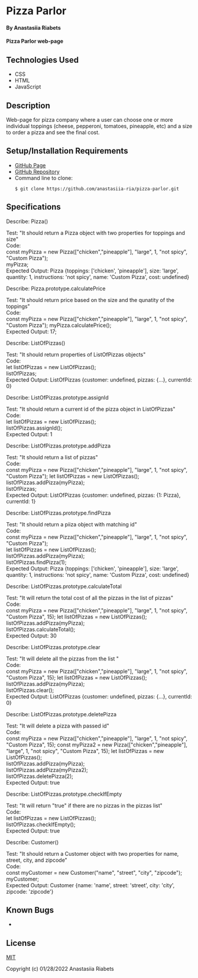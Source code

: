 # Pizza Parlor

#### By Anastasiia Riabets

#### Pizza Parlor web-page

## Technologies Used

* CSS
* HTML
* JavaScript

## Description

Web-page for pizza company where a user can choose one or more individual toppings (cheese, pepperoni, tomatoes, pineapple, etc) and a size to order a pizza and see the final cost.

## Setup/Installation Requirements

* [GitHub Page](https://anastasiia-ria.github.io/pizza-parlor/)
* [GitHub Repository](https://github.com/anastasiia-ria/pizza-parlor)
* Command line to clone:
  ```
  $ git clone https://github.com/anastasiia-ria/pizza-parlor.git
  ```

## Specifications

Describe: Pizza()

Test: "It should return a Pizza object with two properties for toppings and size"  
Code:  
const myPizza = new Pizza(["chicken","pineapple"], "large", 1, "not spicy", "Custom Pizza");  
myPizza;  
Expected Output: Pizza {toppings: ['chicken', 'pineapple'], size: 'large', quantity: 1, instructions: 'not spicy', name: 'Custom Pizza', cost: undefined}

Describe: Pizza.prototype.calculatePrice

Test: "It should return price based on the size and the qunatity of the toppings"  
Code:  
const myPizza = new Pizza(["chicken","pineapple"], "large", 1, "not spicy", "Custom Pizza");
myPizza.calculatePrice();  
Expected Output: 17;  

Describe: ListOfPizzas()

Test: "It should return properties of ListOfPizzas objects"  
Code:  
let listOfPizzas = new ListOfPizzas();  
listOfPizzas;  
Expected Output: ListOfPizzas {customer: undefined, pizzas: {…}, currentId: 0}

Describe: ListOfPizzas.prototype.assignId

Test: "It should return a current id of the pizza object in ListOfPizzas"  
Code:   
let listOfPizzas = new ListOfPizzas();  
listOfPizzas.assignId();  
Expected Output: 1

Describe: ListOfPizzas.prototype.addPizza

Test: "It should return a list of pizzas"  
Code:  
const myPizza = new Pizza(["chicken","pineapple"], "large", 1, "not spicy", "Custom Pizza"); 
let listOfPizzas = new ListOfPizzas();  
listOfPizzas.addPizza(myPizza);  
listOfPizzas;  
Expected Output: ListOfPizzas {customer: undefined, pizzas: {1: Pizza}, currentId: 1}

Describe: ListOfPizzas.prototype.findPizza

Test: "It should return a piiza object with matching id"  
Code:  
const myPizza = new Pizza(["chicken","pineapple"], "large", 1, "not spicy", "Custom Pizza");  
let listOfPizzas = new ListOfPizzas();  
listOfPizzas.addPizza(myPizza);  
listOfPizzas.findPizza(1);  
Expected Output: Pizza {toppings: ['chicken', 'pineapple'], size: 'large', quantity: 1, instructions: 'not spicy', name: 'Custom Pizza', cost: undefined}

Describe: ListOfPizzas.prototype.calculateTotal

Test: "It will return the total cost of all the pizzas in the list of pizzas"  
Code:  
const myPizza = new Pizza(["chicken","pineapple"], "large", 1, "not spicy", "Custom Pizza", 15); 
let listOfPizzas = new ListOfPizzas();  
listOfPizzas.addPizza(myPizza);  
listOfPizzas.calculateTotal();  
Expected Output: 30

Describe:  ListOfPizzas.prototype.clear

Test: "It will delete all the pizzas from the list "  
Code:  
const myPizza = new Pizza(["chicken","pineapple"], "large", 1, "not spicy", "Custom Pizza", 15); 
let listOfPizzas = new ListOfPizzas();  
listOfPizzas.addPizza(myPizza);  
listOfPizzas.clear();  
Expected Output: ListOfPizzas {customer: undefined, pizzas: {…}, currentId: 0}

Describe:  ListOfPizzas.prototype.deletePizza

Test: "It will delete a pizza with passed id"  
Code:  
const myPizza = new Pizza(["chicken","pineapple"], "large", 1, "not spicy", "Custom Pizza", 15); 
const myPizza2 = new Pizza(["chicken","pineapple"], "large", 1, "not spicy", "Custom Pizza", 15); 
let listOfPizzas = new ListOfPizzas();  
listOfPizzas.addPizza(myPizza);  
listOfPizzas.addPizza(myPizza2);  
listOfPizzas.deletePizza(2);  
Expected Output: true

Describe: ListOfPizzas.prototype.checkIfEmpty

Test: "It will return "true" if there are no pizzas in the pizzas list"  
Code:  
let listOfPizzas = new ListOfPizzas();  
listOfPizzas.checkIfEmpty();  
Expected Output: true

Describe: Customer()

Test: "It should return a Customer object with two properties for name, street, city, and zipcode"  
Code:  
const myCustomer = new Customer("name", "street", "city", "zipcode");  
myCustomer;  
Expected Output: Customer {name: 'name', street: 'street', city: 'city', zipcode: 'zipcode'}
## Known Bugs

* 

## License

[MIT](https://opensource.org/licenses/MIT)

Copyright (c) 01/28/2022 Anastasiia Riabets
